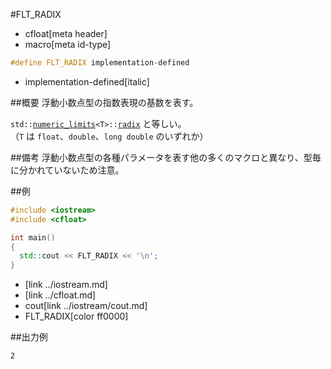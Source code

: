 #FLT_RADIX
* cfloat[meta header]
* macro[meta id-type]

```cpp
#define FLT_RADIX implementation-defined
```
* implementation-defined[italic]


##概要
浮動小数点型の指数表現の基数を表す。

`std::`[`numeric_limits`](/reference/limits/numeric_limits.md)`<T>::`[`radix`](/reference/limits/numeric_limits/radix.md) と等しい。  
（`T` は `float`、`double`、`long double` のいずれか）


##備考
浮動小数点型の各種パラメータを表す他の多くのマクロと異なり、型毎に分かれていないため注意。


##例
```cpp
#include <iostream>
#include <cfloat>

int main()
{
  std::cout << FLT_RADIX << '\n';
}
```
* <iostream>[link ../iostream.md]
* <cfloat>[link ../cfloat.md]
* cout[link ../iostream/cout.md]
* FLT_RADIX[color ff0000]

##出力例
```
2
```
